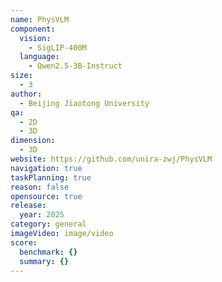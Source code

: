 ```yaml
---
name: PhysVLM
component:
  vision:
    - SigLIP-400M
  language:
    - Qwen2.5-3B-Instruct
size:
  - 3
author:
  - Beijing Jiaotong University
qa:
  - 2D
  - 3D
dimension:
  - 3D
website: https://github.com/unira-zwj/PhysVLM
navigation: true
taskPlanning: true
reason: false
opensource: true
release:
  year: 2025
category: general
imageVideo: image/video
score:
  benchmark: {}
  summary: {}
---
```

